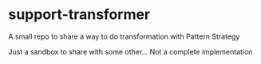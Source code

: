 # support-transformer
A small repo to share a way to do transformation with Pattern Strategy

Just a sandbox to share with some other... Not a complete implementation
